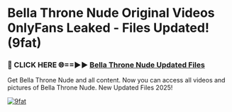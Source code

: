 # Bella Throne Nude Original Videos 0nlyFans Leaked - Files Updated! (9fat)

<h3>🔴 CLICK HERE 🌐==►► <a href="https://tinyurl.com/4mcuefdz" rel="nofollow">Bella Throne Nude Updated Files</a></h3>

Get Bella Throne Nude and all content. Now you can access all videos and pictures of Bella Throne Nude. New Updated Files 2025!

[![9fat](https://i.imgur.com/StAQSOY.gif)](https://tinyurl.com/4mcuefdz)
